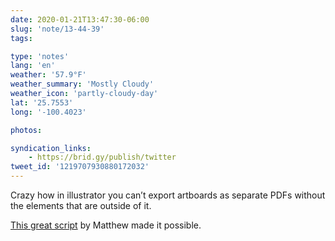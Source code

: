 ```yaml
---
date: 2020-01-21T13:47:30-06:00
slug: 'note/13-44-39'
tags:

type: 'notes'
lang: 'en'
weather: '57.9°F'
weather_summary: 'Mostly Cloudy'
weather_icon: 'partly-cloudy-day'
lat: '25.7553'
long: '-100.4023'

photos:

syndication_links:
    - https://brid.gy/publish/twitter
tweet_id: '1219707930880172032'
---
```

Crazy how in illustrator you can’t export artboards as separate PDFs without the elements that are outside of it. 

[This great script](http://www.ericson.net/content/2011/06/export-illustrator-layers-andor-artboards-as-pngs-and-pdfs/) by Matthew made it possible.